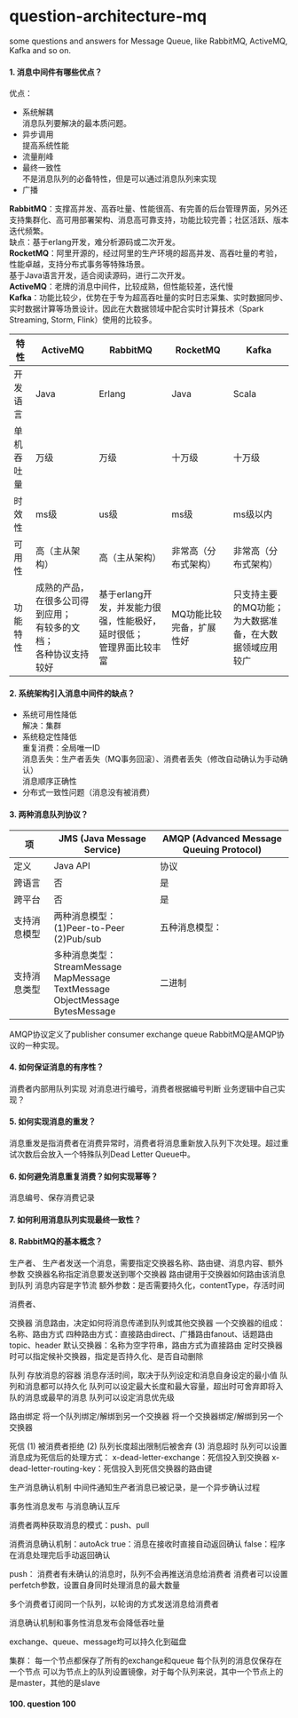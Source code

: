 # question-architecture-mq
some questions and answers for Message Queue, like RabbitMQ, ActiveMQ, Kafka and so on.

#### 1. 消息中间件有哪些优点？
优点：<br>
- 系统解耦<br>
消息队列要解决的最本质问题。
- 异步调用<br>
提高系统性能
- 流量削峰
- 最终一致性<br>
不是消息队列的必备特性，但是可以通过消息队列来实现
- 广播

**RabbitMQ**：支撑高并发、高吞吐量、性能很高、有完善的后台管理界面，另外还支持集群化、高可用部署架构、消息高可靠支持，功能比较完善；社区活跃、版本迭代频繁。<br>
缺点：基于erlang开发，难分析源码或二次开发。<br>
**RocketMQ**：阿里开源的，经过阿里的生产环境的超高并发、高吞吐量的考验，性能卓越，支持分布式事务等特殊场景。<br>
基于Java语言开发，适合阅读源码，进行二次开发。<br>
**ActiveMQ**：老牌的消息中间件，比较成熟，但性能较差，迭代慢<br>
**Kafka**：功能比较少，优势在于专为超高吞吐量的实时日志采集、实时数据同步、实时数据计算等场景设计。因此在大数据领域中配合实时计算技术（Spark Streaming, Storm, Flink）使用的比较多。

特性 | ActiveMQ | RabbitMQ | RocketMQ | Kafka
-|-|-|-|-
开发语言 | Java | Erlang | Java | Scala
单机吞吐量 | 万级 | 万级 | 十万级 | 十万级
时效性 | ms级 | us级 | ms级 | ms级以内
可用性 | 高（主从架构） | 高（主从架构） | 非常高（分布式架构） | 非常高（分布式架构）
功能特性 | 成熟的产品，在很多公司得到应用；<br>有较多的文档；<br>各种协议支持较好 | 基于erlang开发，并发能力很强，性能极好，延时很低；<br>管理界面比较丰富 | MQ功能比较完备，扩展性好 | 只支持主要的MQ功能；为大数据准备，在大数据领域应用较广

#### 2. 系统架构引入消息中间件的缺点？
- 系统可用性降低<br>
解决：集群
- 系统稳定性降低<br>
重复消费：全局唯一ID<br>
消息丢失：生产者丢失（MQ事务回滚）、消费者丢失（修改自动确认为手动确认）<br>
消息顺序正确性<br>
- 分布式一致性问题（消息没有被消费）

#### 3. 两种消息队列协议？
项 | JMS (Java Message Service) | AMQP (Advanced Message Queuing Protocol)
-| - | -
定义 | Java API | 协议
跨语言 | 否 | 是
跨平台 | 否 | 是
支持消息模型 | 两种消息模型：<br>(1)Peer-to-Peer<br>(2)Pub/sub | 五种消息模型：
支持消息类型 | 多种消息类型：<br>StreamMessage<br>MapMessage<br>TextMessage<br>ObjectMessage<br>BytesMessage | 二进制

AMQP协议定义了publisher consumer exchange queue
RabbitMQ是AMQP协议的一种实现。

#### 4. 如何保证消息的有序性？
消费者内部用队列实现
对消息进行编号，消费者根据编号判断
业务逻辑中自己实现？

#### 5. 如何实现消息的重发？
消息重发是指消费者在消费异常时，消费者将消息重新放入队列下次处理。超过重试次数后会放入一个特殊队列Dead Letter Queue中。

#### 6. 如何避免消息重复消费？如何实现幂等？
消息编号、保存消费记录

#### 7. 如何利用消息队列实现最终一致性？

#### 8. RabbitMQ的基本概念？
生产者、
生产者发送一个消息，需要指定交换器名称、路由键、消息内容、额外参数
交换器名称指定消息要发送到哪个交换器
路由键用于交换器如何路由该消息到队列
消息内容是字节流
额外参数：是否需要持久化，contentType，存活时间

消费者、

交换器
消息路由，决定如何将消息传递到队列或其他交换器
一个交换器的组成：名称、路由方式
四种路由方式：直接路由direct、广播路由fanout、话题路由topic、header
默认交换器：名称为空字符串，路由方式为直接路由
定时交换器时可以指定候补交换器，指定是否持久化、是否自动删除

队列
存放消息的容器
消息存活时间，取决于队列设定和消息自身设定的最小值
队列和消息都可以持久化
队列可以设定最大长度和最大容量，超出时可舍弃即将入队的消息或最早的消息
队列可以设定消息优先级

路由绑定
将一个队列绑定/解绑到另一个交换器
将一个交换器绑定/解绑到另一个交换器

死信
(1) 被消费者拒绝
(2) 队列长度超出限制后被舍弃
(3) 消息超时
队列可以设置消息成为死信后的处理方式：
x-dead-letter-exchange：死信投入到交换器
x-dead-letter-routing-key：死信投入到死信交换器的路由键

生产消息确认机制
中间件通知生产者消息已被记录，是一个异步确认过程

事务性消息发布
与消息确认互斥

消费者两种获取消息的模式：push、pull

消费消息确认机制：autoAck
true：消息在接收时直接自动返回确认
false：程序在消息处理完后手动返回确认

push：
消费者有未确认的消息时，队列不会再推送消息给消费者
消费者可以设置perfetch参数，设置自身同时处理消息的最大数量

多个消费者订阅同一个队列，以轮询的方式发送消息给消费者

消息确认机制和事务性消息发布会降低吞吐量

exchange、queue、message均可以持久化到磁盘

集群：
每一个节点都保存了所有的exchange和queue
每个队列的消息仅保存在一个节点
可以为节点上的队列设置镜像，对于每个队列来说，其中一个节点上的是master，其他的是slave











#### 100. question 100
